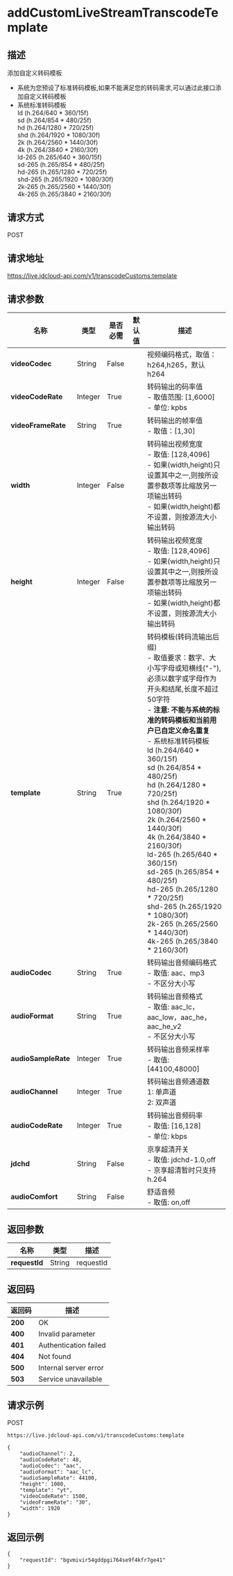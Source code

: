 # addCustomLiveStreamTranscodeTemplate


## 描述
添加自定义转码模板
- 系统为您预设了标准转码模板,如果不能满足您的转码需求,可以通过此接口添加自定义转码模板
- 系统标准转码模板<br>
    ld (h.264/640 * 360/15f)<br>
    sd (h.264/854 * 480/25f)<br>
    hd (h.264/1280 * 720/25f)<br>
    shd (h.264/1920 * 1080/30f)<br>
    2k (h.264/2560 * 1440/30f)<br>
    4k (h.264/3840 * 2160/30f)<br>
    ld-265 (h.265/640 * 360/15f)<br>
    sd-265 (h.265/854 * 480/25f)<br>
    hd-265 (h.265/1280 * 720/25f)<br>
    shd-265 (h.265/1920 * 1080/30f)<br>
    2k-265 (h.265/2560 * 1440/30f)<br>
    4k-265 (h.265/3840 * 2160/30f)<br>



## 请求方式
POST

## 请求地址
https://live.jdcloud-api.com/v1/transcodeCustoms:template


## 请求参数
|名称|类型|是否必需|默认值|描述|
|---|---|---|---|---|
|**videoCodec**|String|False| |视频编码格式，取值：h264,h265，默认h264<br>|
|**videoCodeRate**|Integer|True| |转码输出的码率值<br>- 取值范围: [1,6000]<br>- 单位: kpbs<br>|
|**videoFrameRate**|String|True| |转码输出的帧率值<br>- 取值：[1,30]<br>|
|**width**|Integer|False| |转码输出视频宽度<br>- 取值: [128,4096]<br>- 如果(width,height)只设置其中之一,则按所设置参数项等比缩放另一项输出转码<br>- 如果(width,height)都不设置，则按源流大小输出转码<br>|
|**height**|Integer|False| |转码输出视频宽度<br>- 取值: [128,4096]<br>- 如果(width,height)只设置其中之一,则按所设置参数项等比缩放另一项输出转码<br>- 如果(width,height)都不设置，则按源流大小输出转码<br>|
|**template**|String|True| |转码模板(转码流输出后缀)<br>- 取值要求：数字、大小写字母或短横线("-"),必须以数字或字母作为开头和结尾,长度不超过50字符<br>- <b>注意: 不能与系统的标准的转码模板和当前用户已自定义命名重复</b><br>- 系统标准转码模板<br>  ld (h.264/640 * 360/15f)<br> sd (h.264/854 * 480/25f)<br> hd (h.264/1280 * 720/25f)<br> shd (h.264/1920 * 1080/30f)<br> 2k (h.264/2560 * 1440/30f)<br> 4k (h.264/3840 * 2160/30f)<br> ld-265 (h.265/640 * 360/15f)<br> sd-265 (h.265/854 * 480/25f)<br> hd-265 (h.265/1280 * 720/25f)<br> shd-265 (h.265/1920 * 1080/30f)<br> 2k-265 (h.265/2560 * 1440/30f)<br> 4k-265 (h.265/3840 * 2160/30f)<br>|
|**audioCodec**|String|True| |转码输出音频编码格式<br>- 取值: aac、mp3<br>- 不区分大小写<br>|
|**audioFormat**|String|True| |转码输出音频格式<br>- 取值: aac_lc，aac_low，aac_he，aac_he_v2<br>- 不区分大小写<br>|
|**audioSampleRate**|Integer|True| |转码输出音频采样率<br>- 取值: [44100,48000]<br>|
|**audioChannel**|Integer|True| |转码输出音频通道数<br>  1: 单声道<br>  2: 双声道<br>|
|**audioCodeRate**|Integer|True| |转码输出音频码率<br>- 取值: [16,128]<br>- 单位: kbps<br>|
|**jdchd**|String|False| |京享超清开关<br>- 取值: jdchd-1.0,off<br>- 京享超清暂时只支持h.264<br>|
|**audioComfort**|String|False| |舒适音频<br>- 取值: on,off<br>|



## 返回参数
|名称|类型|描述|
|---|---|---|
|**requestId**|String|requestId|


## 返回码
|返回码|描述|
|---|---|
|**200**|OK|
|**400**|Invalid parameter|
|**401**|Authentication failed|
|**404**|Not found|
|**500**|Internal server error|
|**503**|Service unavailable|

## 请求示例
POST
```
https://live.jdcloud-api.com/v1/transcodeCustoms:template

```
```
{
    "audioChannel": 2, 
    "audioCodeRate": 48, 
    "audioCodec": "aac", 
    "audioFormat": "aac_lc", 
    "audioSampleRate": 44100, 
    "height": 1080, 
    "template": "yt", 
    "videoCodeRate": 1500, 
    "videoFrameRate": "30", 
    "width": 1920
}
```

## 返回示例
```
{
    "requestId": "bgvmivir54gddpgi764se9f4kfr7ge41"
}
```
